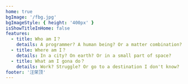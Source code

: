 ```yaml
---
home: true
bgImage: '/fbg.jpg'
bgImageStyle: { height: '400px' }
isShowTitleInHome: false
features:
  - title: Who am I？
    details: A programmer? A human being? Or a matter combination?
  - title: Where am I？
    details: In a city? On earth? Or in a small part of space?
  - title: What am I gona do？
    details: Work? Struggle? Or go to a destination I don't know?
footer: '汪荣顶'
---
```

